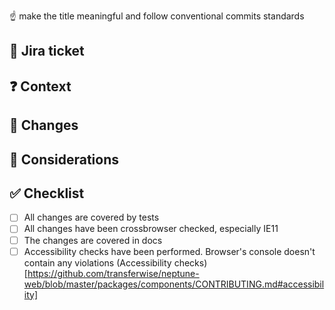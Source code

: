 ☝️ make the title meaningful and follow conventional commits standards

## 📎 Jira ticket

## ❓ Context <!-- why this change is made -->

## 🚀 Changes <!-- what this PR does -->

## 💬 Considerations <!-- additional info for reviewing (e.g links to Mockups, docs etc.), discussion topics -->

## ✅ Checklist

- [ ] All changes are covered by tests
- [ ] All changes have been crossbrowser checked, especially IE11
- [ ] The changes are covered in docs
- [ ] Accessibility checks have been performed. Browser's console doesn't contain any violations (Accessibility checks)[https://github.com/transferwise/neptune-web/blob/master/packages/components/CONTRIBUTING.md#accessibility]
